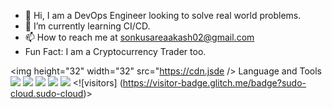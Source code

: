 - 👋 Hi, I am a DevOps Engineer looking to solve real world problems.
- 🌱 I’m currently learning CI/CD.
- 📫 How to reach me at sonkusareaakash02@gmail.com
- Fun Fact: I am a Cryptocurrency Trader too.

<img height="32" width="32" src="https://cdn.jsde />
Language and Tools
<img src="https://img.icons8.com/color/48/000000/amazon-web-services.png"/> <img src="https://img.icons8.com/color/48/000000/linux--v2.png"/> 
<img src="https://img.icons8.com/material-outlined/48/000000/github.png"/> <img src="https://img.icons8.com/color/48/000000/jenkins.png"/>
<img src="https://img.icons8.com/color/48/000000/jira.png"/>
                    <![visitors] (https://visitor-badge.glitch.me/badge?sudo-cloud.sudo-cloud)>


<!---
sudo-cloud/sudo-cloud is a ✨ special ✨ repository because its `README.md` (this file) appears on your GitHub profile.
You can click the Preview link to take a look at your changes.
--->
